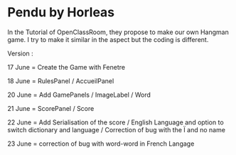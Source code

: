 # Pendu by Horleas

In the Tutorial of OpenClassRoom, they propose to make our own Hangman game. I try to make it similar in the aspect but the coding is different.

Version :

17 June = Create the Game with Fenetre 

18 June = RulesPanel / AccueilPanel

20 June = Add GamePanels / ImageLabel / Word

21 June =  ScorePanel / Score

22 June = Add Serialisation of the score / English Language and option to switch dictionary and language / Correction of bug with the Ï and no name

23 June =  correction of bug with word-word in French Langage
